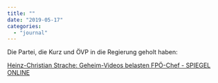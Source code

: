 ```yaml
---
title: ""
date: "2019-05-17"
categories: 
  - "journal"
---
```


Die Partei, die Kurz und ÖVP in die Regierung geholt haben:

[Heinz-Christian Strache: Geheim-Videos belasten FPÖ-Chef - SPIEGEL ONLINE](https://www.spiegel.de/politik/ausland/heinz-christian-strache-geheim-videos-belasten-fpoe-chef-a-1268059.html)
